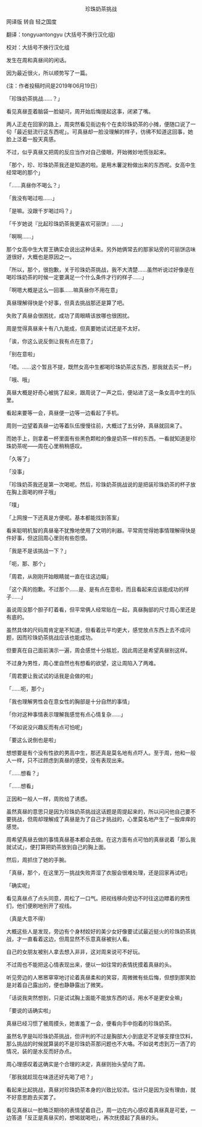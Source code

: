 <p align="center">珍珠奶茶挑战</p>

网译版 转自 轻之国度

翻译：tongyuantongyu (大括号不换行汉化组)

校对：大括号不换行汉化组

发生在周和真昼间的闲话。

因为最近很火，所以顺势写了一篇。

(注：作者投稿时间是2019年06月19日）

「珍珠奶茶挑战……？」

看见真昼歪着脑袋一脸疑问，周开始后悔提起这事，闭紧了嘴。

两人正走在回家的路上，周突然看见街边有个在卖珍珠奶茶的小摊，便随口说了一句「最近挺流行这东西呢」。可真昼却一脸没理解的样子，彷彿不知道这回事，她脸上泛着一股天真感。

不过，似乎真昼又把周的反应当作对自己傻眼，开始微妙地慌张起来。

「那个，珍、珍珠奶茶我还是知道的啦。是用木薯淀粉做出来的东西呢。女高中生经常喝的那个」

「……真昼你不喝么？」

「我没有喝过啦……」

「是嘛。没跟千岁喝过吗？」

「千岁她说『比起珍珠奶茶我更喜欢可丽饼』……」

「啊啊……」

那个女高中生大胃王确实会说出这种话来。另外她俩常去的那家站旁的可丽饼店味道很好，大概也是原因之一。

「所以，那个，很抱歉，关于珍珠奶茶挑战，我不大清楚……虽然听说过好像是在喝珍珠奶茶的时候一定要满足一个什么条件才行的样子……」

「啊嗯大概是这么一回事……嘛真昼你不用在意」

真昼理解得快是个好事，但真去挑战那还是算了吧。

失败了真昼会很困扰，成功了周眼睛该放哪也很困扰。

周是觉得真昼来十有八九能成，但真要她试试还是不太好。

「诶，你这么说反倒让我有点在意了」

「别在意啦」

「唔。……这个暂且不提，既然女高中生都喝珍珠奶茶这东西，那我就去买一杯」

「哦、哦」

真昼大概是好奇心被挑了起来，跟周说了一声之后，便站进了这一条女高中生的队里。

看起来要等一会，真昼便一边等一边看起了手机。

周则一边望着真昼一边等着队伍慢慢往前，大概过了五分钟，真昼就回来了。

而她手上，则拿着一杯里面有些黑色颗粒的像是奶茶一样的东西。一看就知道是珍珠奶茶呢——周在心里稍稍感叹。

「久等了」

「没事」

「珍珠奶茶我还是第一次喝呢。然后，珍珠奶茶挑战说的是把装珍珠奶茶的杯子放在胸上面喝的样子哦」

「噗」

「上网搜一下还真是方便呢。基本都能找到答案」

看来聪明机智的真昼毫不犹豫地使用了文明的利器。平常周觉得她事情理解得快是件好事，但这回周心里则有些怨恨。

「我是不是该挑战一下？」

「呃，那、那个」

「周君，从刚刚开始眼睛就一直在往这边瞄」

「这个真的抱歉。不过那个……是、是有点在意啦，而且看起来应该能成功的样子……」

虽说周没那个胆子盯着看，但平常俩人经常贴在一起，真昼胸部的尺寸周心里还是有底的。

虽然具体的尺码周肯定是不知道，但看着比平均更大，感觉放点东西上去不成问题，因而珍珠奶茶挑战应该也能成功。

但要真在自己面前演示一遍，周会感觉十分尴尬，因此周还是希望真昼别这样。

不过身为男性，周心里自然也有想看的欲望，这让周陷入了两难。

「周君要让我试试的话我是会做的啦」

「……呃，那个」

「我也理解男性会在意女性的胸部是十分自然的事情」

「你对这种事情表示理解我感觉有点心情复杂……」

「不如说没兴趣反而有点可怕呢」

「要这么说倒也是啦」

想想要是有个没有性欲的男高中生，那还真是莫名地有点吓人。至于周，他和一般人一样，只不过顾虑到真昼的感受，没有表现出来。

「……想看？」

「……想看」

正因和一般人一样，周败给了诱惑。

虽然真昼的意思只是因为珍珠奶茶挑战这话题是周提起来的，所以问问他自己要不要挑战，但周却理解成了真昼是为了自己才挑战的，心里莫名地产生了一股痒痒的感觉。

周希望真昼去做的事情真昼基本都会去做。在这方面有点可怕的真昼说着「那么我就试试」，便打算把奶茶放到自己的胸上面。

然后，周抓住了她的手腕。

「真昼，那个，在这里万一挑战失败弄湿了衣服会很难处理，还是回家再试吧」

「确实呢」

看见真昼点了点头同意，周松了一口气。把视线移向旁边不时往这边瞟着的男性们，他们便刷地别开了视线。

（真是大意不得）

大概这些人是发现，旁边有个身材姣好的美少女好像要试试最近挺火的珍珠奶茶挑战，才一直看着这边，但周显然不乐意真昼被别人看。

自己的女朋友被别人拿去想入非非，这对周来说可不好玩。

不过周也不能把这心情表现出来，便以一如往常的表情抚摸着真昼的头。

听见旁边的人窸窸窣窣地讨论着真昼柔和的笑容，周微微有些后悔，但想到那笑脸是对着自己露出的，便也静静露出了微笑。

「话说我突然想到，只是试试胸上面能不能放东西的话，用水不是更安全嘛」

「要说的话确实啦」

真昼已经习惯了被周摸头，她害羞了一会，便看向手中抱着的珍珠奶茶。

虽然名字是叫珍珠奶茶挑战，但评判的不过是胸部大小到底足不足够支撑住饮料，那么挑战的时候就算装的不是珍珠奶茶那问题也不大咯。不如说考虑到万一洒了的情况，装的是水反而好办点。

周心理感叹着这确实是个合理的决定，真昼则抬头望向了周。

「那我就趁现在味道还好先喝了吧？」

看起来比起挑战，真昼对珍珠奶茶本身的兴致比较浓。估计只是因为没有理由，就不好意思跑去买罢了。

看见真昼以一脸略泛期待的表情望着自己，周一边在内心感叹着真昼真是可爱，一边答道「反正是真昼买的，想喝就喝吧」，再次抚摸起了真昼的头。

